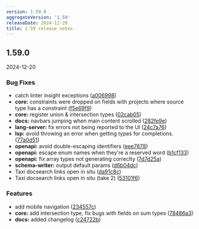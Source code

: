 ```yaml
---
version: 1.59.0
aggregateVersion: '1.59'
releaseDate: 2024-12-20
title: 1.59 release notes
---
```

## 1.59.0
2024-12-20

### Bug Fixes

* catch linter insight exceptions ([a006998](https://gitlab.com/taxi-lang/taxi-lang/commit/a006998bd7a3fbac4da63d918e63a42699f37d4d))
* **core:** constraints were dropped on fields with projects where source type has a constraint ([f5e69f9](https://gitlab.com/taxi-lang/taxi-lang/commit/f5e69f958ccaa7e1b52928c7ac6a4fbc7670711d))
* **core:** register union & intersection types ([02cab05](https://gitlab.com/taxi-lang/taxi-lang/commit/02cab05eec2274b64700b4754fe0ee09b48cae79))
* **docs:** navbars jumping when main content scrolled ([282fe9e](https://gitlab.com/taxi-lang/taxi-lang/commit/282fe9e49447a288ffef73141c0923e0ecbd6b0a))
* **lang-server:** fix errors not being reported to the UI ([24c7a76](https://gitlab.com/taxi-lang/taxi-lang/commit/24c7a76008c78245947f89f9ba6c88f65bf279db))
* **lsp:** avoid throwing an error when getting types for completions. ([77a0d51](https://gitlab.com/taxi-lang/taxi-lang/commit/77a0d5151351f4a75dcfd50f16df0caa1ad96752))
* **openapi:** avoid double-escaping identifiers ([eee7678](https://gitlab.com/taxi-lang/taxi-lang/commit/eee767809d4ea799a0f18546734ee6a8f28e99cc))
* **openapi:** escape enum names when they're a reserved word ([b1cf133](https://gitlab.com/taxi-lang/taxi-lang/commit/b1cf1334a20050426eb4a200d83dc0bab0460a88))
* **openapi:** fix array types not generating correclty ([7d7d25a](https://gitlab.com/taxi-lang/taxi-lang/commit/7d7d25a8f20528cfc2beec7b8bee695a26632d89))
* **schema-writer:** output default params ([d6b04dc](https://gitlab.com/taxi-lang/taxi-lang/commit/d6b04dc3d7ade967f4477450ecaf283dfc16a5e5))
* Taxi docsearch links open in situ ([da91c8c](https://gitlab.com/taxi-lang/taxi-lang/commit/da91c8c0ada82737b9667bfc49a7438ace9eab21))
* Taxi docsearch links open in situ (take 2) ([53101f6](https://gitlab.com/taxi-lang/taxi-lang/commit/53101f68dbe8fddc320fcaaddb25b0d7b25d34a1))


### Features

* add mobile navigation ([234557c](https://gitlab.com/taxi-lang/taxi-lang/commit/234557cc1c130b9bf33f3229696a6d09abe0518e))
* **core:** add intersection type, fix bugs with fields on sum types ([78486a3](https://gitlab.com/taxi-lang/taxi-lang/commit/78486a3f442561333e876c81320c61ab478db14c))
* **docs:** added changelog ([c24722b](https://gitlab.com/taxi-lang/taxi-lang/commit/c24722b5ff728a2d27aac76109ce91306733e201))



